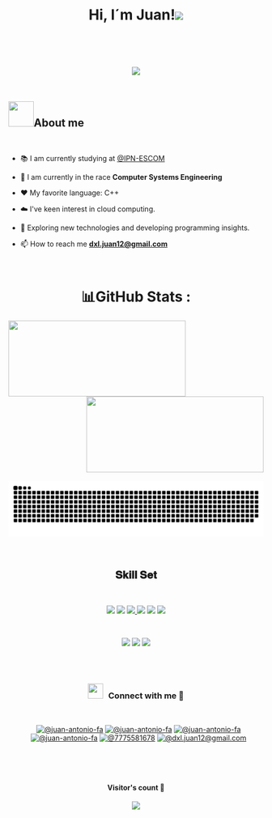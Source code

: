 <!--Principal-->
<h1 align="center"> Hi, I´m Juan!<img src="https://media.giphy.com/media/hvRJCLFzcasrR4ia7z/giphy.gif" width="35"></h1>
<br>
<h1 align="center"><p align="center">
	<a href="https://github.com/Bouaskaoun">
		<img src="https://readme-typing-svg.herokuapp.com?lines=Computer+Engineering+Student;Front-end+Web+Developer;Freelancer;Always%20learning%20new%20things%20about%20technology&center=true&width=500&height=45">
	</a>
</p></h1>
<br>

<!--About me-->
<img align="left" src = "https://user-images.githubusercontent.com/63050133/156777293-72a6e681-2582-4a9d-ad92-09d1181d47c7.gif" width = 50px height=50px>
<h2 align="left" font-weight="bold">About me</h2>  
<br>

- 📚 I am currently studying at [@IPN-ESCOM](https://www.escom.ipn.mx/)

- 🌱 I am currently in the race **Computer Systems Engineering**
  
- :heart: My favorite language: C++
  
- ☁️ I've keen interest in cloud computing.
  
- 🤔 Exploring new technologies and developing programming insights.

- 📫 How to reach me **dxl.juan12@gmail.com**
<br>

<!--Github Stats-->
<h1 align="center">📊GitHub Stats :</h1>
<img align="left" height="150px" width="350px" src="https://github-readme-stats.vercel.app/api?username=juan-antonio-fa&count_private=true&show_icons=true&theme=tokyonight" />
<img align="right" height="150px" width="350px" src="https://github-readme-stats.vercel.app/api/top-langs/?username=juan-antonio-fa&layout=compact&theme=aura&langs_count=9" />
<img height="150" />

<!--- snake -->
<br>
<p align="center">
  <img src="https://github.com/DHANOLA/DHANOLA/raw/output/github-contribution-grid-snake.svg" alt="snake">
</p>
<br>

<!--Skills-->
<h2 font-weight="bold" align="center">𝐒𝐤𝐢𝐥𝐥 𝐒𝐞𝐭</h2>
<br>
<p align="center">
  <a href="#"><img width="48px" src="https://raw.githubusercontent.com/rahulbanerjee26/githubAboutMeGenerator/main/icons/html.svg"></a>
  <a href="#"><img width="48px" src="https://raw.githubusercontent.com/rahulbanerjee26/githubAboutMeGenerator/main/icons/css.svg"></a>
  <a href="" tagret="blank" style="margin-rigth: 4px "> <img src="https://user-images.githubusercontent.com/109915316/208719805-6bff7fb5-e536-4f92-8b76-0f93f50aa2a4.png"heigth=45px width=45px> </a>
  <img src="https://user-images.githubusercontent.com/76852813/172720095-d75caaaa-c8b8-497e-a1bf-54720da5f9ed.svg">
  <img src="https://user-images.githubusercontent.com/76852813/172716937-4574740e-2d2e-4326-af3b-4a42bad058c1.svg">
  <img src="https://user-images.githubusercontent.com/76852813/172720089-5ce0ea22-01c9-4444-8e70-a81501452b13.svg">
</p>

<br>

<p align="center">
  <img src="https://user-images.githubusercontent.com/76852813/172721798-883b2b27-ef7b-42d4-a492-6c6cb6cb4ffe.svg">
  <img src="https://user-images.githubusercontent.com/76852813/172723444-1c9a926d-802f-4ebe-aab6-bd6a117c6eba.png">
  <img src="https://user-images.githubusercontent.com/109915316/208717201-f15c643a-5b2c-4b62-870a-17a9f58cb23d.png"heigth=45px width=40px>
</p>


<br>
<br/>

<!--Connect with me-->
<h3 align="center" > <img src="https://media.giphy.com/media/iY8CRBdQXODJSCERIr/giphy.gif" width="30" height="30" style="margin-right: 10px;">Connect with me 🤝 </h3>

<p align="center">

 <div align="center"   style="margin-left: 10px;">
        <br>

[![@juan-antonio-fa](https://img.icons8.com/fluency/48/000000/instagram-new.png "@juan-antonio-fa")](https://www.instagram.com/juan_af17/) [![@juan-antonio-fa](https://img.icons8.com/fluency/48/000000/facebook.png "@juan-antonio-fa")](https://www.facebook.com/Juan.2001s/) [![@juan-antonio-fa](https://img.icons8.com/fluency/48/000000/linkedin.png "@juan-antonio-fa")](https://www.linkedin.com/in/juanantoniofa/) [![@juan-antonio-fa](https://img.icons8.com/fluency/48/000000/twitter-squared.png "@juan-antonio-fa")](https://twitter.com/) [![@7775581678](https://img.icons8.com/fluency/48/000000/phone-disconnected.png "@7775581678")](tel:7775581678) [![@dxl.juan12@gmail.com](https://img.icons8.com/fluency/48/000000/apple-mail.png "@dxl.juan12@gmail.com")](dxl.juan12@gmail.com)

<br>
      </div>

</p>
<br>

<!--Visitor´s count-->
<p align="center" >   
  <h4 align="center">Visitor's count 👀</h4>
  <p align="center"><img src="https://profile-counter.glitch.me/juan-antonio-fa/count.svg" /> </p> 
</p>

